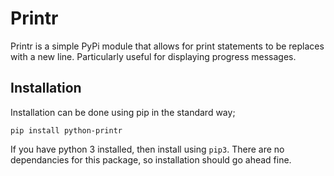 # Printr

Printr is a simple PyPi module that allows for print statements to be replaces with a new line. Particularly useful for displaying progress messages.


## Installation
Installation can be done using pip in the standard way;
```
pip install python-printr
```
If you have python 3 installed, then install using `pip3`. There are no dependancies for this package, so installation should go ahead fine.


